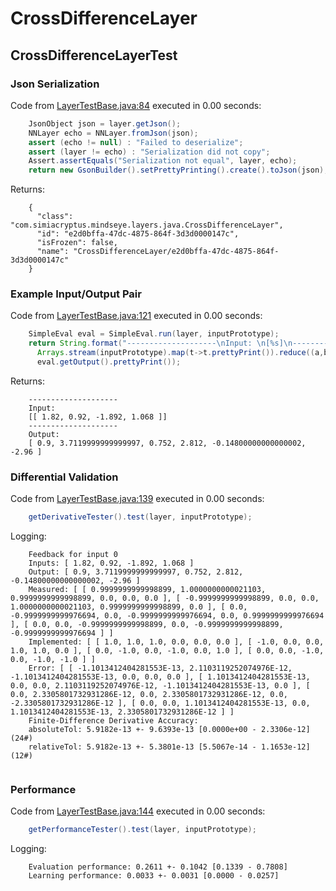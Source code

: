 # CrossDifferenceLayer
## CrossDifferenceLayerTest
### Json Serialization
Code from [LayerTestBase.java:84](../../../../../../../../MindsEye/src/test/java/com/simiacryptus/mindseye/layers/LayerTestBase.java#L84) executed in 0.00 seconds: 
```java
    JsonObject json = layer.getJson();
    NNLayer echo = NNLayer.fromJson(json);
    assert (echo != null) : "Failed to deserialize";
    assert (layer != echo) : "Serialization did not copy";
    Assert.assertEquals("Serialization not equal", layer, echo);
    return new GsonBuilder().setPrettyPrinting().create().toJson(json);
```

Returns: 

```
    {
      "class": "com.simiacryptus.mindseye.layers.java.CrossDifferenceLayer",
      "id": "e2d0bffa-47dc-4875-864f-3d3d0000147c",
      "isFrozen": false,
      "name": "CrossDifferenceLayer/e2d0bffa-47dc-4875-864f-3d3d0000147c"
    }
```



### Example Input/Output Pair
Code from [LayerTestBase.java:121](../../../../../../../../MindsEye/src/test/java/com/simiacryptus/mindseye/layers/LayerTestBase.java#L121) executed in 0.00 seconds: 
```java
    SimpleEval eval = SimpleEval.run(layer, inputPrototype);
    return String.format("--------------------\nInput: \n[%s]\n--------------------\nOutput: \n%s",
      Arrays.stream(inputPrototype).map(t->t.prettyPrint()).reduce((a,b)->a+",\n"+b).get(),
      eval.getOutput().prettyPrint());
```

Returns: 

```
    --------------------
    Input: 
    [[ 1.82, 0.92, -1.892, 1.068 ]]
    --------------------
    Output: 
    [ 0.9, 3.7119999999999997, 0.752, 2.812, -0.14800000000000002, -2.96 ]
```



### Differential Validation
Code from [LayerTestBase.java:139](../../../../../../../../MindsEye/src/test/java/com/simiacryptus/mindseye/layers/LayerTestBase.java#L139) executed in 0.00 seconds: 
```java
    getDerivativeTester().test(layer, inputPrototype);
```
Logging: 
```
    Feedback for input 0
    Inputs: [ 1.82, 0.92, -1.892, 1.068 ]
    Output: [ 0.9, 3.7119999999999997, 0.752, 2.812, -0.14800000000000002, -2.96 ]
    Measured: [ [ 0.9999999999998899, 1.0000000000021103, 0.9999999999998899, 0.0, 0.0, 0.0 ], [ -0.9999999999998899, 0.0, 0.0, 1.0000000000021103, 0.9999999999998899, 0.0 ], [ 0.0, -0.9999999999976694, 0.0, -0.9999999999976694, 0.0, 0.9999999999976694 ], [ 0.0, 0.0, -0.9999999999998899, 0.0, -0.9999999999998899, -0.9999999999976694 ] ]
    Implemented: [ [ 1.0, 1.0, 1.0, 0.0, 0.0, 0.0 ], [ -1.0, 0.0, 0.0, 1.0, 1.0, 0.0 ], [ 0.0, -1.0, 0.0, -1.0, 0.0, 1.0 ], [ 0.0, 0.0, -1.0, 0.0, -1.0, -1.0 ] ]
    Error: [ [ -1.1013412404281553E-13, 2.1103119252074976E-12, -1.1013412404281553E-13, 0.0, 0.0, 0.0 ], [ 1.1013412404281553E-13, 0.0, 0.0, 2.1103119252074976E-12, -1.1013412404281553E-13, 0.0 ], [ 0.0, 2.3305801732931286E-12, 0.0, 2.3305801732931286E-12, 0.0, -2.3305801732931286E-12 ], [ 0.0, 0.0, 1.1013412404281553E-13, 0.0, 1.1013412404281553E-13, 2.3305801732931286E-12 ] ]
    Finite-Difference Derivative Accuracy:
    absoluteTol: 5.9182e-13 +- 9.6393e-13 [0.0000e+00 - 2.3306e-12] (24#)
    relativeTol: 5.9182e-13 +- 5.3801e-13 [5.5067e-14 - 1.1653e-12] (12#)
    
```

### Performance
Code from [LayerTestBase.java:144](../../../../../../../../MindsEye/src/test/java/com/simiacryptus/mindseye/layers/LayerTestBase.java#L144) executed in 0.00 seconds: 
```java
    getPerformanceTester().test(layer, inputPrototype);
```
Logging: 
```
    Evaluation performance: 0.2611 +- 0.1042 [0.1339 - 0.7808]
    Learning performance: 0.0033 +- 0.0031 [0.0000 - 0.0257]
    
```

